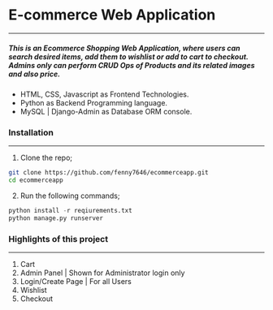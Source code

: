# E-commerce Web Application
---

##### This is an Ecommerce Shopping Web Application, where users can search desired items, add them to wishlist or add to cart to checkout. Admins only can perform CRUD Ops of Products and its related images and also price. 
+ HTML, CSS, Javascript as Frontend Technologies.
+ Python as Backend Programming language.
+ MySQL | Django-Admin as Database ORM console.

### Installation
---
1. Clone the repo;
```bash
git clone https://github.com/fenny7646/ecommerceapp.git
cd ecommerceapp
```
2. Run the following commands;
```python
python install -r reqiurements.txt
python manage.py runserver
```

### Highlights of this project
---
1. Cart
2. Admin Panel | Shown for Administrator login only
3. Login/Create Page | For all Users
4. Wishlist
5. Checkout